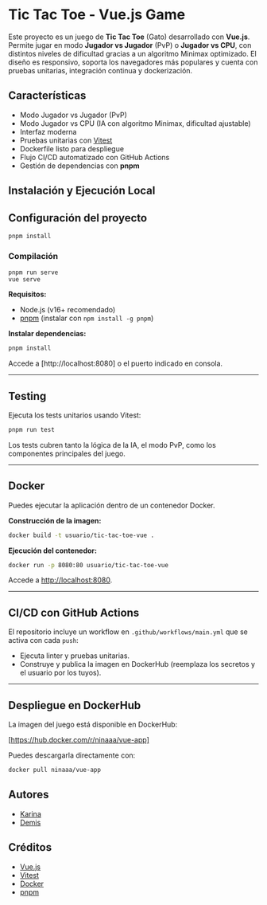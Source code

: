 # Tic Tac Toe - Vue.js Game

Este proyecto es un juego de **Tic Tac Toe** (Gato) desarrollado con **Vue.js**. Permite jugar en modo **Jugador vs Jugador** (PvP) o **Jugador vs CPU**, con distintos niveles de dificultad gracias a un algoritmo Minimax optimizado. El diseño es responsivo, soporta los navegadores más populares y cuenta con pruebas unitarias, integración continua y dockerización.

## Características

- Modo Jugador vs Jugador (PvP)
- Modo Jugador vs CPU (IA con algoritmo Minimax, dificultad ajustable)
- Interfaz moderna
- Pruebas unitarias con [Vitest](https://vitest.dev/)
- Dockerfile listo para despliegue
- Flujo CI/CD automatizado con GitHub Actions
- Gestión de dependencias con **pnpm**

## Instalación y Ejecución Local

## Configuración del proyecto
```
pnpm install
```

### Compilación 
```
pnpm run serve
vue serve

```

**Requisitos:**

- Node.js (v16+ recomendado)
- [pnpm](https://pnpm.io/) (instalar con `npm install -g pnpm`)

**Instalar dependencias:**

```bash
pnpm install
```

Accede a [http://localhost:8080] o el puerto indicado en consola.

---

## Testing

Ejecuta los tests unitarios usando Vitest:

```bash
pnpm run test
```

Los tests cubren tanto la lógica de la IA, el modo PvP, como los componentes principales del juego.

---

## Docker

Puedes ejecutar la aplicación dentro de un contenedor Docker.

**Construcción de la imagen:**

```bash
docker build -t usuario/tic-tac-toe-vue .
```

**Ejecución del contenedor:**

```bash
docker run -p 8080:80 usuario/tic-tac-toe-vue
```

Accede a [http://localhost:8080](http://localhost:8080).

---

## CI/CD con GitHub Actions

El repositorio incluye un workflow en `.github/workflows/main.yml` que se activa con cada `push`:

- Ejecuta linter y pruebas unitarias.
- Construye y publica la imagen en DockerHub (reemplaza los secretos y el usuario por los tuyos).

---

## Despliegue en DockerHub

La imagen del juego está disponible en DockerHub:

[https://hub.docker.com/r/ninaaa/vue-app]

Puedes descargarla directamente con:

```bash
docker pull ninaaa/vue-app
```

## Autores

- [Karina](https://github.com/ninaaaa3)
- [Demis](https://github.com/drijksb)


## Créditos

- [Vue.js](https://vuejs.org/)
- [Vitest](https://vitest.dev/)
- [Docker](https://www.docker.com/)
- [pnpm](https://pnpm.io/)